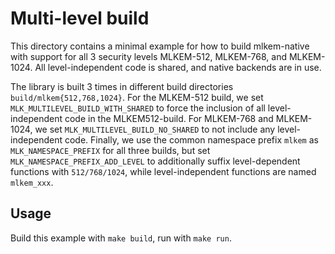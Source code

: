 [//]: # (SPDX-License-Identifier: CC-BY-4.0)

# Multi-level build

This directory contains a minimal example for how to build mlkem-native with support for all 3 security levels
MLKEM-512, MLKEM-768, and MLKEM-1024. All level-independent code is shared, and native backends are in use.

The library is built 3 times in different build directories `build/mlkem{512,768,1024}`. For the MLKEM-512 build, we set
`MLK_MULTILEVEL_BUILD_WITH_SHARED` to force the inclusion of all level-independent code in the
MLKEM512-build. For MLKEM-768 and MLKEM-1024, we set `MLK_MULTILEVEL_BUILD_NO_SHARED` to not include any
level-independent code. Finally, we use the common namespace prefix `mlkem` as `MLK_NAMESPACE_PREFIX` for all three
builds, but set `MLK_NAMESPACE_PREFIX_ADD_LEVEL` to additionally suffix level-dependent functions with `512/768/1024`,
while level-independent functions are named `mlkem_xxx`.

## Usage

Build this example with `make build`, run with `make run`.
